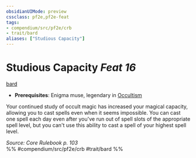 ```yaml
---
obsidianUIMode: preview
cssclass: pf2e,pf2e-feat
tags:
- compendium/src/pf2e/crb
- trait/bard
aliases: ["Studious Capacity"]
---
```

# Studious Capacity  *Feat 16*  
[bard](../../Rules/traits/bard.md)  

- **Prerequisites**: Enigma muse, legendary in [Occultism](../skills.md#Occultism)

Your continued study of occult magic has increased your magical capacity, allowing you to cast spells even when it seems impossible. You can cast one spell each day even after you've run out of spell slots of the appropriate spell level, but you can't use this ability to cast a spell of your highest spell level.

*Source: Core Rulebook p. 103*  
%% #compendium/src/pf2e/crb #trait/bard %%
